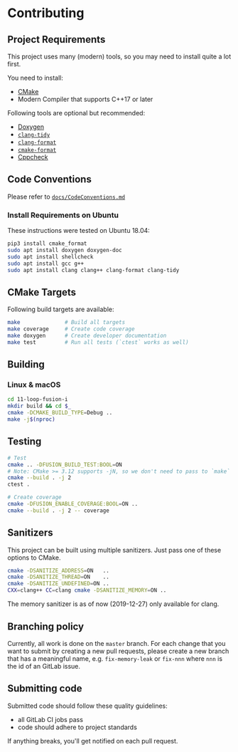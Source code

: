 # Contributing

## Project Requirements
This project uses many (modern) tools, so you may need to install quite a lot first.

You need to install:

 - [CMake](https://cmake.org/)
 - Modern Compiler that supports C++17 or later

Following tools are optional but recommended:
 - [Doxygen](http://www.doxygen.nl/)
 - [`clang-tidy`](https://clang.llvm.org/extra/clang-tidy/)
 - [`clang-format`](https://clang.llvm.org/docs/ClangFormat.html)
 - [`cmake-format`](https://github.com/cheshirekow/cmake_format)
 - [Cppcheck](http://cppcheck.sourceforge.net/)

## Code Conventions
Please refer to [`docs/CodeConventions.md`](./docs/CodeConventions.md)

### Install Requirements on Ubuntu
These instructions were tested on Ubuntu 18.04:

```sh
pip3 install cmake_format
sudo apt install doxygen doxygen-doc
sudo apt install shellcheck
sudo apt install gcc g++
sudo apt install clang clang++ clang-format clang-tidy
```

## CMake Targets
Following build targets are available:

```sh
make              # Build all targets
make coverage     # Create code coverage
make doxygen      # Create developer documentation
make test         # Run all tests (`ctest` works as well)
```

## Building

### Linux & macOS

```sh
cd 11-loop-fusion-i
mkdir build && cd $_
cmake -DCMAKE_BUILD_TYPE=Debug ..
make -j$(nproc)
```

## Testing

```sh
# Test
cmake .. -DFUSION_BUILD_TEST:BOOL=ON
# Note: CMake >= 3.12 supports -jN, so we don't need to pass to `make`
cmake --build . -j 2
ctest .

# Create coverage
cmake -DFUSION_ENABLE_COVERAGE:BOOL=ON ..
cmake --build . -j 2 -- coverage
```

## Sanitizers
This project can be built using multiple sanitizers.
Just pass one of these options to CMake.

```sh
cmake -DSANITIZE_ADDRESS=ON   ..
cmake -DSANITIZE_THREAD=ON    ..
cmake -DSANITIZE_UNDEFINED=ON ..
CXX=clang++ CC=clang cmake -DSANITIZE_MEMORY=ON ..
```

The memory sanitizer is as of now (2019-12-27) only available for clang.

## Branching policy
Currently, all work is done on the `master` branch.
For each change that you want to submit by creating a new pull requests,
please create a new branch that has a meaningful name, e.g. `fix-memory-leak`
or `fix-nnn` where `nnn` is the id of an GitLab issue.

## Submitting code

Submitted code should follow these quality guidelines:

 - all GitLab CI jobs pass
 - code should adhere to project standards

If anything breaks, you'll get notified on each pull request.
